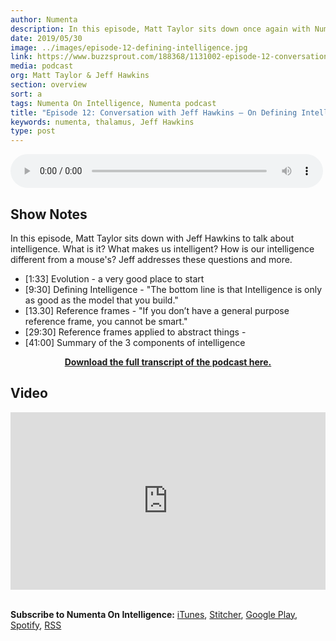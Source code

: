 ```yaml
---
author: Numenta
description: In this episode, Matt Taylor sits down once again with Numenta co-founder Jeff Hawkins to talk about how we define intelligence. This episode is also available in video format.  
date: 2019/05/30
image: ../images/episode-12-defining-intelligence.jpg
link: https://www.buzzsprout.com/188368/1131002-episode-12-conversation-with-jeff-hawkins-on-defining-intelligence
media: podcast
org: Matt Taylor & Jeff Hawkins
section: overview
sort: a
tags: Numenta On Intelligence, Numenta podcast
title: "Episode 12: Conversation with Jeff Hawkins – On Defining Intelligence"
keywords: numenta, thalamus, Jeff Hawkins
type: post
---
```


<audio controls preload="metadata" style=" width:500px;"> <source src="https://www.buzzsprout.com/188368/1131002-episode-12-conversation-with-jeff-hawkins-on-defining-intelligence.mp3" type="audio/mpeg">Your browser does not support the audio element. </audio>

## Show Notes

In this episode, Matt Taylor sits down with Jeff Hawkins to talk about intelligence. What is it? What makes us intelligent? How is our intelligence different from a mouse's? Jeff addresses these questions and more.

* [1:33] Evolution - a very good place to start
* [9:30] Defining Intelligence - "The bottom line is that Intelligence is only as good as the model that you build."  
* [13.30] Reference frames - "If you don’t have a general purpose reference frame, you cannot be smart."
* [29:30] Reference frames applied to abstract things -
* [41:00] Summary of the 3 components of intelligence


<center>

**[Download the full transcript of the podcast here.](/assets/pdf/numenta-on-intelligence-podcast/NOI-Episode-12-Conversation-with-Jeff-Hawkins-on-Defining-Intelligence.pdf)**

</center>

## Video
<iframe width="504" height="284" src="https://www.youtube.com/embed/FZoVP5ppBaQ" frameborder="0" allow="accelerometer; autoplay; encrypted-media; gyroscope; picture-in-picture" allowfullscreen></iframe>

<br>**Subscribe to Numenta On Intelligence:**  [iTunes](https://itunes.apple.com/us/podcast/numenta-on-intelligence/id1406940219), [Stitcher](https://www.stitcher.com/podcast/numenta-on-intelligence), [Google Play](https://play.google.com/music/listen?u=1#/ps/Iso5mnblc5aksx4k6etlz5243se), [Spotify](https://open.spotify.com/show/1vH1TuF6HR51D4rYAfF7aT?si=zqpeFHAKRc6H7s9fsabukg), [RSS](https://feeds.buzzsprout.com/188368.rss)
